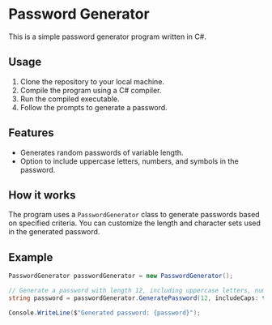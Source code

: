 # Password Generator

This is a simple password generator program written in C#.

## Usage

1. Clone the repository to your local machine.
2. Compile the program using a C# compiler.
3. Run the compiled executable.
4. Follow the prompts to generate a password.

## Features

- Generates random passwords of variable length.
- Option to include uppercase letters, numbers, and symbols in the password.

## How it works

The program uses a `PasswordGenerator` class to generate passwords based on specified criteria. You can customize the length and character sets used in the generated password.

## Example

```csharp
PasswordGenerator passwordGenerator = new PasswordGenerator();

// Generate a password with length 12, including uppercase letters, numbers, and symbols
string password = passwordGenerator.GeneratePassword(12, includeCaps: true, includeNumbers: true, includeSymbols: true);

Console.WriteLine($"Generated password: {password}");
